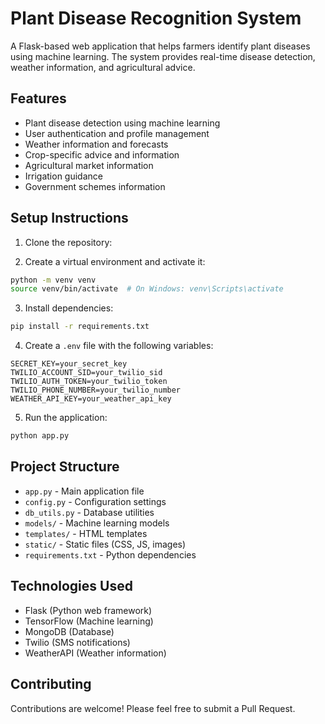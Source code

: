 # Plant Disease Recognition System

A Flask-based web application that helps farmers identify plant diseases using machine learning. The system provides real-time disease detection, weather information, and agricultural advice.

## Features

- Plant disease detection using machine learning
- User authentication and profile management
- Weather information and forecasts
- Crop-specific advice and information
- Agricultural market information
- Irrigation guidance
- Government schemes information

## Setup Instructions

1. Clone the repository:



2. Create a virtual environment and activate it:
```bash
python -m venv venv
source venv/bin/activate  # On Windows: venv\Scripts\activate
```

3. Install dependencies:
```bash
pip install -r requirements.txt
```

4. Create a `.env` file with the following variables:
```
SECRET_KEY=your_secret_key
TWILIO_ACCOUNT_SID=your_twilio_sid
TWILIO_AUTH_TOKEN=your_twilio_token
TWILIO_PHONE_NUMBER=your_twilio_number
WEATHER_API_KEY=your_weather_api_key
```

5. Run the application:
```bash
python app.py
```

## Project Structure

- `app.py` - Main application file
- `config.py` - Configuration settings
- `db_utils.py` - Database utilities
- `models/` - Machine learning models
- `templates/` - HTML templates
- `static/` - Static files (CSS, JS, images)
- `requirements.txt` - Python dependencies

## Technologies Used

- Flask (Python web framework)
- TensorFlow (Machine learning)
- MongoDB (Database)
- Twilio (SMS notifications)
- WeatherAPI (Weather information)

## Contributing

Contributions are welcome! Please feel free to submit a Pull Request.

#
